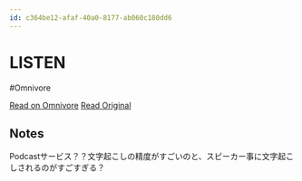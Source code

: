 ```yaml
---
id: c364be12-afaf-40a0-8177-ab060c180dd6
---
```


# LISTEN
#Omnivore

[Read on Omnivore](https://omnivore.app/me/listen-19096e2f44f)
[Read Original](https://listen.style)

## Notes

Podcastサービス？？文字起こしの精度がすごいのと、スピーカー事に文字起こしされるのがすごすぎる？

